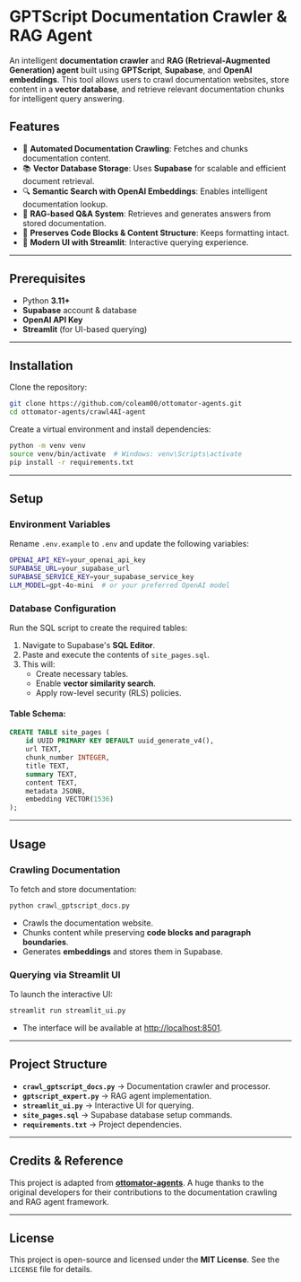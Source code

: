 # GPTScript Documentation Crawler & RAG Agent

An intelligent **documentation crawler** and **RAG (Retrieval-Augmented Generation) agent** built using **GPTScript**, **Supabase**, and **OpenAI embeddings**. This tool allows users to crawl documentation websites, store content in a **vector database**, and retrieve relevant documentation chunks for intelligent query answering.

## Features
- 🚀 **Automated Documentation Crawling**: Fetches and chunks documentation content.
- 📚 **Vector Database Storage**: Uses **Supabase** for scalable and efficient document retrieval.
- 🔍 **Semantic Search with OpenAI Embeddings**: Enables intelligent documentation lookup.
- 🤖 **RAG-based Q&A System**: Retrieves and generates answers from stored documentation.
- 💾 **Preserves Code Blocks & Content Structure**: Keeps formatting intact.
- 🎨 **Modern UI with Streamlit**: Interactive querying experience.

---

## Prerequisites
- Python **3.11+**
- **Supabase** account & database
- **OpenAI API Key**
- **Streamlit** (for UI-based querying)

---

## Installation

Clone the repository:
```sh
git clone https://github.com/coleam00/ottomator-agents.git
cd ottomator-agents/crawl4AI-agent
```

Create a virtual environment and install dependencies:
```sh
python -m venv venv
source venv/bin/activate  # Windows: venv\Scripts\activate
pip install -r requirements.txt
```

---

## Setup

### Environment Variables
Rename `.env.example` to `.env` and update the following variables:
```sh
OPENAI_API_KEY=your_openai_api_key
SUPABASE_URL=your_supabase_url
SUPABASE_SERVICE_KEY=your_supabase_service_key
LLM_MODEL=gpt-4o-mini  # or your preferred OpenAI model
```

### Database Configuration
Run the SQL script to create the required tables:
1. Navigate to Supabase's **SQL Editor**.
2. Paste and execute the contents of `site_pages.sql`.
3. This will:
   - Create necessary tables.
   - Enable **vector similarity search**.
   - Apply row-level security (RLS) policies.

#### Table Schema:
```sql
CREATE TABLE site_pages (
    id UUID PRIMARY KEY DEFAULT uuid_generate_v4(),
    url TEXT,
    chunk_number INTEGER,
    title TEXT,
    summary TEXT,
    content TEXT,
    metadata JSONB,
    embedding VECTOR(1536)
);
```

---

## Usage

### Crawling Documentation
To fetch and store documentation:
```sh
python crawl_gptscript_docs.py
```
- Crawls the documentation website.
- Chunks content while preserving **code blocks and paragraph boundaries**.
- Generates **embeddings** and stores them in Supabase.

### Querying via Streamlit UI
To launch the interactive UI:
```sh
streamlit run streamlit_ui.py
```
- The interface will be available at [http://localhost:8501](http://localhost:8501).

---

## Project Structure
- **`crawl_gptscript_docs.py`** → Documentation crawler and processor.
- **`gptscript_expert.py`** → RAG agent implementation.
- **`streamlit_ui.py`** → Interactive UI for querying.
- **`site_pages.sql`** → Supabase database setup commands.
- **`requirements.txt`** → Project dependencies.

---

## Credits & Reference
This project is adapted from **[ottomator-agents](https://github.com/coleam00/ottomator-agents/tree/main/crawl4AI-agent)**. A huge thanks to the original developers for their contributions to the documentation crawling and RAG agent framework.

---

## License
This project is open-source and licensed under the **MIT License**. See the `LICENSE` file for details.

